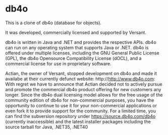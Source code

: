 # db4o

This is a clone of db4o (database for objects).

It was developed, commercially licensed and supported by Versant.

db4o is written in Java and .NET and provides the respective APIs. db4o can run on any operating system that supports Java or .NET. db4o is offered under multiple licenses, including the GNU General Public License (GPL), the db4o Opensource Compatibility License (dOCL), and a commercial license for use in proprietary software.

Actian, the owner of Versant, stopped development on db4o and made it availabe at their currently defunct website: http://http://www.db4o.com:
<Quote>
With regret we have to announce that Actian decided not to actively pursue and promote the commercial db4o product offering for new customers any longer.
Since the db4o dual licensing model allows for the free usage of the community edition of db4o for non-commercial purposes, you have the opportunity to continue to use it for your non-commercial applications or even fork it to provide support for the community.
For a limited time, you can find the subversion repository under https://source.db4o.com/db4o (currently inaccessible) and the latest installer packages including the source tarball for Java, .NET35, .NET40 
</Quote>

